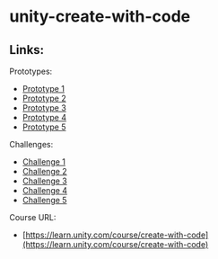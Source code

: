 # unity-create-with-code

## Links:

Prototypes:
- [Prototype 1](https://play.unity.com/mg/other/create-with-code-prototype-1-20)
- [Prototype 2](https://play.unity.com/mg/other/create-with-code-prototype-2-11)
- [Prototype 3](https://play.unity.com/mg/other/create-with-code-prototype-3-15)
- [Prototype 4](https://play.unity.com/mg/other/create-with-code-prototype-4-10)
- [Prototype 5](https://play.unity.com/mg/other/create-with-code-prototype-5-10)

Challenges:
- [Challenge 1](https://play.unity.com/mg/other/create-with-code-challenge-1-9)
- [Challenge 2](https://play.unity.com/mg/other/webgl-builds-386600)
- [Challenge 3](https://play.unity.com/mg/other/create-with-code-challenge-3-9)
- [Challenge 4](https://play.unity.com/mg/other/create-with-code-challenge-4-6)
- [Challenge 5](https://play.unity.com/mg/other/create-with-code-challenge-5-4)

Course URL: 
- [https://learn.unity.com/course/create-with-code](https://learn.unity.com/course/create-with-code)
